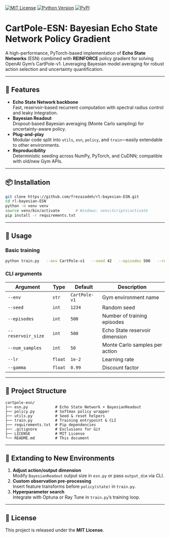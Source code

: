 [![MIT License](https://img.shields.io/badge/license-MIT-blue.svg)](LICENSE)
[![Python Version](https://img.shields.io/badge/python-3.8%2B-blue.svg)]()
[![PyPI](https://img.shields.io/pypi/v/your-package-name.svg)]()

# CartPole-ESN: Bayesian Echo State Network Policy Gradient

A high-performance, PyTorch-based implementation of **Echo State Networks** (ESN) combined with **REINFORCE** policy gradient for solving OpenAI Gym’s CartPole-v1. Leveraging Bayesian model averaging for robust action selection and uncertainty quantification.

---

## 🚀 Features

- **Echo State Network backbone**  
  Fast, reservoir-based recurrent computation with spectral radius control and leaky integration.
- **Bayesian Readout**  
  Dropout-based Bayesian averaging (Monte Carlo sampling) for uncertainty-aware policy.
- **Plug-and-play**  
  Modular code split into `utils`, `esn`, `policy`, and `train`—easily extendable to other environments.
- **Reproducibility**  
  Deterministic seeding across NumPy, PyTorch, and CuDNN; compatible with old/new Gym APIs.

---

## 📦 Installation

```bash
git clone https://github.com/frezazadeh/rl-bayesian-ESN.git
cd rl-bayesian-ESN
python -m venv venv
source venv/bin/activate       # Windows: venv\Scripts\activate
pip install -r requirements.txt
```

---

## 🏃 Usage

### Basic training
```bash
python train.py   --env CartPole-v1   --seed 42   --episodes 500   --reservoir_size 500   --num_samples 50   --lr 0.01   --gamma 0.99
```

### CLI arguments
| Argument        | Type    | Default     | Description                                         |
| --------------- | ------- | ----------- | --------------------------------------------------- |
| `--env`         | `str`   | `CartPole-v1` | Gym environment name                                |
| `--seed`        | `int`   | `1234`      | Random seed                                         |
| `--episodes`    | `int`   | `500`       | Number of training episodes                         |
| `--reservoir_size` | `int` | `500`     | Echo State reservoir dimension                      |
| `--num_samples` | `int`   | `50`        | Monte Carlo samples per action                      |
| `--lr`          | `float` | `1e-2`      | Learning rate                                       |
| `--gamma`       | `float` | `0.99`      | Discount factor                                      |

---

## 📁 Project Structure

```text
cartpole-esn/
├── esn.py            # Echo State Network + BayesianReadout
├── policy.py         # Softmax policy wrapper
├── utils.py          # Seed & reset helpers
├── train.py          # Training entrypoint & CLI
├── requirements.txt  # Pip dependencies
├── .gitignore        # Exclusions for Git
├── LICENSE           # MIT License
└── README.md         # This document
```

---

## 🔧 Extanding to New Environments

1. **Adjust action/output dimension**  
   Modify `BayesianReadout` output size in `esn.py` or pass `output_dim` via CLI.
2. **Custom observation pre-processing**  
   Insert feature transforms before `policy(state)` in `train.py`.
3. **Hyperparameter search**  
   Integrate with Optuna or Ray Tune in `train.py`’s training loop.

---

## 📜 License

This project is released under the **MIT License**.

